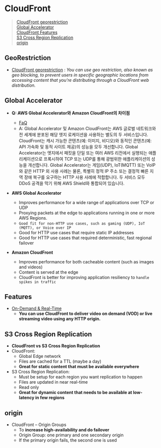 # CloudFront
> [CloudFront georestriction](#GeoRestrictions)  
> [Global Accelerator](#Global-Accelerator)  
> [CloudFront Features](#Features)  
> [S3 Cross Region Replication](#S3-Cross-Region-Replication)  
> [origin](#origin)  

## GeoRestriction
- [CloudFront georestriction](https://docs.aws.amazon.com/AmazonCloudFront/latest/DeveloperGuide/georestrictions.html) : *You can use geo restriction, also known as geo blocking, to prevent users in specific geographic locations from accessing content that you're distributing through a CloudFront web distribution.*

## Global Accelerator
- **Q: AWS Global Accelerator와 Amazon CloudFront의 차이점**
  - [FaQ](https://aws.amazon.com/ko/global-accelerator/faqs/)
  - A: Global Accelerator 및 Amazon CloudFront는 AWS 글로벌 네트워크와 전 세계에 분포된 해당 엣지 로케이션을 사용하는 별도의 두 서비스입니다. CloudFront는 캐시 가능한 콘텐츠(예: 이미지, 비디오)와 동적인 콘텐츠(예: API 가속화 및 동적 사이트 제공)의 성능을 모두 개선합니다. Global Accelerator는 엣지에서 패킷을 단일 또는 여러 AWS 리전에서 실행되는 애플리케이션으로 프록시하여 TCP 또는 UDP를 통해 광범위한 애플리케이션의 성능을 개선합니다. Global Accelerator는 게임(UDP), IoT(MQTT) 또는 VoIP와 같은 HTTP 외 사용 사례는 물론, 특별히 정적 IP 주소 또는 결정적 빠른 지역 장애 복구를 요구하는 HTTP 사용 사례에 적합합니다. 두 서비스 모두 DDoS 공격을 막기 위해 AWS Shield와 통합되어 있습니다.

- **AWS Global Accelerator** 
  - Improves performance for a wide range of applications over TCP or UDP
  - Proxying packets at the edge to applications running in one or more AWS Regions.
  - `Good fit for non-HTTP use cases, such as gaming (UDP), IoT (MQTT), or Voice over IP`
  - Good for HTTP use cases that require static IP addresses
  - Good for HTTP use cases that required deterministic, fast regional failover
- **Amazon CloudFront**
  - Improves performance for both cacheable content (such as images and videos)
  - Content is served at the edge
  - CloudFront is better for improving application resiliency to `handle spikes in traffic`

## Features
- [On-Demand & Real-Time](https://docs.aws.amazon.com/ko_kr/AmazonCloudFront/latest/DeveloperGuide/on-demand-streaming-video.html)
  - **You can use CloudFront to deliver video on demand (VOD) or live streaming video using any HTTP origin.** 

## S3 Cross Region Replication
- **CloudFront vs S3 Cross Region Replication**
- CloudFront:
  - Global Edge network
  - Files are cached for a TTL (maybe a day)
  - **Great for static content that must be available everywhere**
- S3 Cross Region Replication:
  - Must be setup for each region you want replication to happen
  - Files are updated in near real-time
  - Read only
  - **Great for dynamic content that needs to be available at low-latency in few regions**

## origin
- CloudFront – Origin Groups
  - To **increase high-availability and do failover**
  - Origin Group: one primary and one secondary origin
  - If the primary origin fails, the second one is used
  